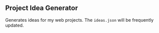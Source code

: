 ## Project Idea Generator

Generates ideas for my web projects. The `ideas.json` will be frequently updated.
